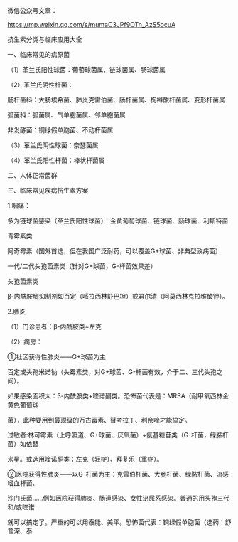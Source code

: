 

微信公众号文章：

https://mp.weixin.qq.com/s/mumaC3JPf9OTn_AzS5ocuA

抗生素分类与临床应用大全

一、临床常见的病原菌

（1）革兰氏阳性球菌：葡萄球菌属、链球菌属、肠球菌属

（2）革兰氏阴性杆菌：

肠杆菌科：大肠埃希菌、肺炎克雷伯菌、肠杆菌属、枸橼酸杆菌属、变形杆菌属

弧菌科：弧菌属、气单胞菌属、邻单胞菌属

非发酵菌：铜绿假单胞菌、不动杆菌属

（3）革兰氏阴性球菌：奈瑟菌属

（4）革兰氏阳性杆菌：棒状杆菌属

二、人体正常菌群

三、临床常见疾病抗生素方案

1.咽痛：

多为链球菌感染（革兰氏阳性球菌）：金黄葡萄球菌、链球菌、肠球菌、利斯特菌

青霉素类

阿奇霉素（国外首选，但在我国广泛耐药，可以覆盖G+球菌、非典型致病菌）

一代/二代头孢菌素类（针对G+球菌，G-杆菌效果差）

头孢菌素类

β-内酰胺酶抑制剂如百定（哌拉西林舒巴坦）或君尔清（阿莫西林克拉维酸钾）。

2.肺炎

（1）门诊患者：β-内酰胺类+左克

（2）病房：

①社区获得性肺炎——G+球菌为主

百定或头孢米诺钠（头霉素类，对G+球菌、G-杆菌有效，介于二、三代头孢之间）。

如果感染面积大：β-内酰胺类+喹诺酮类。恐怖菌代表是：MRSA（耐甲氧西林金黄色葡萄球

菌），此种要用到最顶级的万古霉素、替考拉丁、利奈唑才能搞定。

过敏者:林可霉素（上呼吸道、G+球菌、厌氧菌）+氨基糖苷类（G-杆菌，绿脓杆菌）如依替

米星。或选用喹诺酮类：左克（轻症）、拜复乐（重症）。

②医院获得性肺炎——以G-杆菌为主：克雷伯杆菌、大肠杆菌、绿脓杆菌、流感嗜血杆菌、

沙门氏菌……例如医院获得肺炎、肠道感染、女性泌尿系感染。普通的用头孢三代和/或喹诺

就可以搞定了。严重的可以用泰能、美平。恐怖菌代表：铜绿假单胞菌（选药：舒普深、泰

